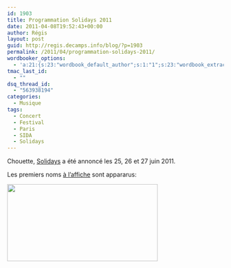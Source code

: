 ```yaml
---
id: 1903
title: Programmation Solidays 2011
date: 2011-04-08T19:52:43+00:00
author: Régis
layout: post
guid: http://regis.decamps.info/blog/?p=1903
permalink: /2011/04/programmation-solidays-2011/
wordbooker_options:
  - 'a:21:{s:23:"wordbook_default_author";s:1:"1";s:23:"wordbook_extract_length";s:3:"256";s:25:"wordbooker_like_share_too";s:2:"on";s:21:"wordbooker_like_width";s:3:"250";s:27:"wordbooker_like_button_page";s:2:"on";s:25:"wordbook_fbshare_location";s:3:"top";s:24:"wordbook_fblike_location";s:3:"top";s:22:"wordbook_fblike_action";s:9:"recommend";s:27:"wordbook_fblike_colorscheme";s:4:"dark";s:20:"wordbook_fblike_font";s:5:"arial";s:22:"wordbook_fblike_button";s:12:"button_count";s:21:"wordbook_fblike_faces";s:5:"false";s:18:"wordbook_attribute";s:0:"";s:29:"wordbook_republish_time_frame";s:2:"10";s:29:"wordbooker_status_update_text";s:33:"New blog post :  %title% - %link%";s:19:"wordbook_actionlink";s:3:"300";s:32:"wordbook_description_meta_length";s:3:"350";s:18:"wordbook_page_post";s:4:"-100";s:18:"wordbook_orandpage";s:1:"2";s:24:"wordbooker_comment_email";s:23:"regis.decamps@gmail.com";s:18:"wordbook_noncename";s:10:"547870c10d";}'
tmac_last_id:
  - ""
dsq_thread_id:
  - "563938194"
categories:
  - Musique
tags:
  - Concert
  - Festival
  - Paris
  - SIDA
  - Solidays
---
```

Chouette, [Solidays](http://www.solidays.org/ "Site officiel") a été annoncé les 25, 26 et 27 juin 2011.

Les premiers noms [à l&rsquo;affiche](http://www.solidays.org/a-laffiche/) sont appararus:

<img class="alignnone size-medium wp-image-1904" title="programmation Solidays 2011" src="http://regis.decamps.info/blog/wp-content/uploads/2011/04/solidays_programmation-350x179.png" alt="" width="350" height="179" srcset="http://regis.decamps.info/blog/wp-content/uploads/2011/04/solidays_programmation-350x179.png 350w, http://regis.decamps.info/blog/wp-content/uploads/2011/04/solidays_programmation.png 549w" sizes="(max-width: 350px) 100vw, 350px" />